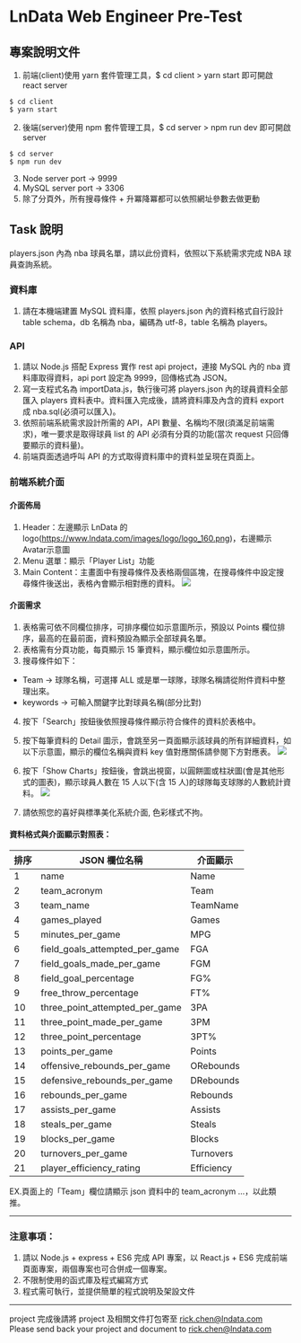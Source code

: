 # LnData Web Engineer Pre-Test

## 專案說明文件

1. 前端(client)使用 yarn 套件管理工具，$ cd client > yarn start 即可開啟 react server

```
$ cd client
$ yarn start
```

2. 後端(server)使用 npm 套件管理工具，$ cd server > npm run dev 即可開啟 server

```
$ cd server
$ npm run dev
```

3. Node server port -> 9999
4. MySQL server port -> 3306
5. 除了分頁外，所有搜尋條件 + 升冪降冪都可以依照網址參數去做更動

## Task 說明

players.json 內為 nba 球員名單，請以此份資料，依照以下系統需求完成 NBA 球員查詢系統。

### 資料庫

1. 請在本機端建置 MySQL 資料庫，依照 players.json 內的資料格式自行設計 table schema，db 名稱為 nba，編碼為 utf-8，table 名稱為 players。

### API

1. 請以 Node.js 搭配 Express 實作 rest api project，連接 MySQL 內的 nba 資料庫取得資料，api port 設定為 9999，回傳格式為 JSON。
2. 寫一支程式名為 importData.js，執行後可將 players.json 內的球員資料全部匯入 players 資料表中。資料匯入完成後，請將資料庫及內含的資料 export 成 nba.sql(必須可以匯入)。
3. 依照前端系統需求設計所需的 API，API 數量、名稱均不限(須滿足前端需求)，唯一要求是取得球員 list 的 API 必須有分頁的功能(當次 request 只回傳要顯示的資料量)。
4. 前端頁面透過呼叫 API 的方式取得資料庫中的資料並呈現在頁面上。

### 前端系統介面

#### 介面佈局

1. Header：左邊顯示 LnData 的 logo(https://www.lndata.com/images/logo/logo_160.png)，右邊顯示Avatar示意圖
2. Menu 選單：顯示「Player List」功能
3. Main Content：主畫面中有搜尋條件及表格兩個區塊，在搜尋條件中設定搜尋條件後送出，表格內會顯示相對應的資料。
   ![](https://i.imgur.com/vOp928r.png)

#### 介面需求

1. 表格需可依不同欄位排序，可排序欄位如示意圖所示，預設以 Points 欄位排序，最高的在最前面，資料預設為顯示全部球員名單。
2. 表格需有分頁功能，每頁顯示 15 筆資料，顯示欄位如示意圖所示。
3. 搜尋條件如下：

- Team -> 球隊名稱，可選擇 ALL 或是單一球隊，球隊名稱請從附件資料中整理出來。
- keywords -> 可輸入關鍵字比對球員名稱(部分比對)

4. 按下「Search」按鈕後依照搜尋條件顯示符合條件的資料於表格中。
5. 按下每筆資料的 Detail 圖示，會跳至另一頁面顯示該球員的所有詳細資料，如以下示意圖，顯示的欄位名稱與資料 key 值對應關係請參閱下方對應表。
   ![](https://i.imgur.com/o76uYrR.png)

6. 按下「Show Charts」按鈕後，會跳出視窗，以圓餅圖或柱狀圖(會是其他形式的圖表)，顯示球員人數在 15 人以下(含 15 人)的球隊每支球隊的人數統計資料。
   ![](https://i.imgur.com/yXpRQSq.png)

7. 請依照您的喜好與標準美化系統介面, 色彩樣式不拘。

#### 資料格式與介面顯示對照表：

| 排序 | JSON 欄位名稱                  | 介面顯示   |
| ---- | ------------------------------ | ---------- |
| 1    | name                           | Name       |
| 2    | team_acronym                   | Team       |
| 3    | team_name                      | TeamName   |
| 4    | games_played                   | Games      |
| 5    | minutes_per_game               | MPG        |
| 6    | field_goals_attempted_per_game | FGA        |
| 7    | field_goals_made_per_game      | FGM        |
| 8    | field_goal_percentage          | FG%        |
| 9    | free_throw_percentage          | FT%        |
| 10   | three_point_attempted_per_game | 3PA        |
| 11   | three_point_made_per_game      | 3PM        |
| 12   | three_point_percentage         | 3PT%       |
| 13   | points_per_game                | Points     |
| 14   | offensive_rebounds_per_game    | ORebounds  |
| 15   | defensive_rebounds_per_game    | DRebounds  |
| 16   | rebounds_per_game              | Rebounds   |
| 17   | assists_per_game               | Assists    |
| 18   | steals_per_game                | Steals     |
| 19   | blocks_per_game                | Blocks     |
| 20   | turnovers_per_game             | Turnovers  |
| 21   | player_efficiency_rating       | Efficiency |

EX.頁面上的「Team」欄位請顯示 json 資料中的 team_acronym ...，以此類推。

---

### 注意事項：

1. 請以 Node.js + express + ES6 完成 API 專案，以 React.js + ES6 完成前端頁面專案，兩個專案也可合併成一個專案。
2. 不限制使用的函式庫及程式編寫方式
3. 程式需可執行，並提供簡單的程式說明及架設文件

---

project 完成後請將 project 及相關文件打包寄至 rick.chen@lndata.com<br>
Please send back your project and document to rick.chen@lndata.com
